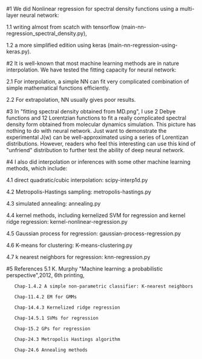 #1 We did Nonlinear regression for spectral density functions using a multi-layer neural 
   network:

   1.1 writing  almost from scatch with tensorflow (main-nn-regression_spectral_density.py),
   
   1.2 a more simplified edition using keras (main-nn-regression-using-keras.py).

#2 It is well-known that most machine learning methods are in nature interpolation. 
   We have tested the fitting capacity for neural network: 
	
   2.1 For interpolation, a simple NN can fit very complicated combination of simple 
       mathematical functions efficiently.
	
   2.2 For extrapolation, NN usually gives poor results. 

#3 In "fitting spectral density obtained from MD.png", I use 2 Debye functions and 12 
   Lorentzian functions to fit a really complicated spectral density form obtained from 
   molecular dynamics simulation. This picture has nothing to do with neural network. 
   Just want to demonstrate  the experimental J(w) can be well-approximated using 
   a series of Lorentizan distributions. However, readers who feel this interesting can use 
   this kind of "unfriend" distribution to further test the ability of deep neural network.

#4 I also did interpolation or inferences with some other machine learning methods, which include:
   
   4.1 direct quadratic/cubic interpolation: 
       scipy-interp1d.py

   4.2 Metropolis-Hastings sampling:
       metropolis-hastings.py
   
   4.3 simulated annealing:
       annealing.py
   
   4.4 kernel methods, including kernelized SVM for regression and kernel ridge regression:
       kernel-nonlinear-regression.py
   
   4.5 Gaussian process for regression:
       gaussian-process-regression.py

   4.6 K-means for clustering:
       K-means-clustering.py

   4.7 k nearest neighbors for regression:
       knn-regression.py

#5 References
   5.1 K. Murphy "Machine learning: a probabilistic perspective",2012, 6th printing,
   
       Chap-1.4.2 A simple non-parametric classifier: K-nearest neighbors
       
       Chap-11.4.2 EM for GMMs

       Chap-14.4.3 Kernelized ridge regression

       Chap-14.5.1 SVMs for regression

       Chap-15.2 GPs for regression

       Chap-24.3 Metropolis Hastings algorithm

       Chap-24.6 Annealing methods